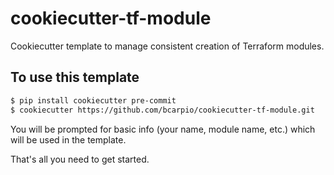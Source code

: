 # cookiecutter-tf-module

Cookiecutter template to manage consistent creation of Terraform modules.

## To use this template

```bash
$ pip install cookiecutter pre-commit
$ cookiecutter https://github.com/bcarpio/cookiecutter-tf-module.git
```

You will be prompted for basic info (your name, module name, etc.) which will be used in the template.

That's all you need to get started.
